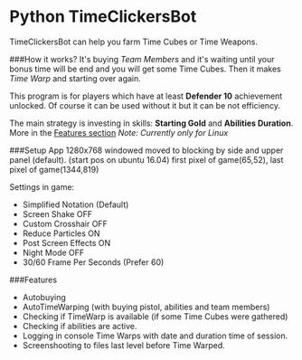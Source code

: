# Python TimeClickersBot
TimeClickersBot can help you farm Time Cubes or Time Weapons.

###How it works?
It's buying *Team Members* and it's waiting until your bonus time will be end and you will get some Time Cubes. Then it makes *Time Warp* and starting over again.

This program is for players which have at least **Defender 10**  achievement unlocked. Of course it can be used without it but it can be not efficiency.

The main strategy is investing in skills: **Starting Gold** and **Abilities Duration**.
More in the [Features section](###Features)
*Note: Currently only for Linux*

###Setup
App 1280x768 windowed moved to blocking by side and upper panel (default).
(start pos on ubuntu 16.04)
first pixel of game(65,52), last pixel of game(1344,819)

Settings in game:
- Simplified Notation (Default)
- Screen Shake OFF
- Custom Crosshair OFF
- Reduce Particles ON
- Post Screen Effects ON
- Night Mode OFF
- 30/60 Frame Per Seconds (Prefer 60)

###Features
- Autobuying
- AutoTimeWarping (with buying pistol, abilities and team members)
- Checking if TimeWarp is available (if some Time Cubes were gathered)
- Checking if abilities are active.
- Logging in console Time Warps with date and duration time of session.
- Screenshooting to files last level before Time Warped.
